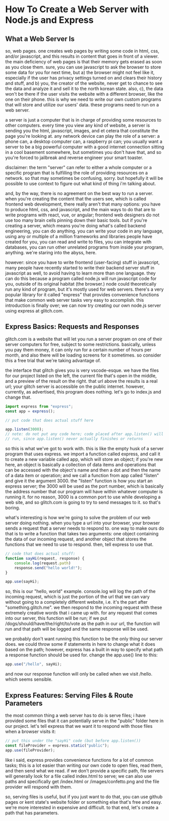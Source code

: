 # How To Create a Web Server with Node.js and Express

## What a Web Server Is

so, web pages. one creates web pages by writing some code in html, css, and/or javascript, and this results in content that goes in front of a viewer. the main deficiency of web pages is that their memory gets erased as soon as you close them. sure, you can use javascript to ask the browser to store some data for you for next time, but a) the browser might not feel like it, especially if the user has privacy settings turned on and clears their history and stuff, and b) you, the creator of the website, never get to chance to see the data and analyze it and sell it to the north korean state. also, c), the data won't be there if the user visits the website with a different browser, like the one on their phone. this is why we need to write our own custom programs that will store and utilize our users' data. these programs need to run on a web server.

a server is just a computer that is in charge of providing some resources to other computers. every time you view any kind of website, a server is sending you the html, javascript, images, and et cetera that constitute the page you're looking at. any network device can play the role of a server: a phone can, a desktop computer can, a raspberry pi can; you usually want a server to be a big powerful computer with a good internet connection sitting in a cool basement somewhere, but sometimes you don't have that, and so you're forced to jailbreak and reverse engineer your smart toaster.

disclaimer: the term "server" can refer to either a whole computer or a specific program that is fulfilling the role of providing resources on a network. so that may sometimes be confusing, sorry. but hopefully it will be possible to use context to figure out what kind of thing i'm talking about.

and, by the way, there is no agreement on the best way to run a server. when you're creating the content that the users see, which is called frontend web development, there really aren't that many options: you have to produce html, css, and javascript, and the main ways to do that are to write programs with react, vue, or angular; frontend web designers do not use too many brain cells pinning down their basic tools. but if you're creating a server, which means you're doing what's called backend engineering, you can do anything. you can write your code in any language, using any or multiple of a million frameworks and libraries people have created for you, you can read and write to files, you can integrate with databases, you can run other unrelated programs from inside your program, anything. we're staring into the abyss, here.

however: since you have to write frontend (user-facing) stuff in javascript, many people have recently started to write their backend server stuff in javascript as well, to avoid having to learn more than one language. they can do this because a program called node.js will run javascript code for you, outside of its original habitat (the browser.) node could theoretically run any kind of program, but it's mostly used for web servers. there's a very popular library for it called "express" that provides convenience functions that make common web server tasks very easy to accomplish. this introduction is finally over; we can now try creating our own node.js server using express at glitch.com.

## Express Basics: Requests and Responses

glitch.com is a website that will let you run a server program on one of their server computers for free, subject to some restrictions. basically, unless you pay them money, it can only run for a certain number of hours per month, and also there will be loading screens for it sometimes. so consider this a free trial that we're taking advantage of.

the interface that glitch gives you is very vscode-esque. we have the files for our project listed on the left, the current file that's open in the middle, and a preview of the result on the right. that url above the results is a real url; your glitch server is accessible on the public internet. however, currently, as advertised, this program does nothing. let's go to index.js and change that.

```js
import express from "express";
const app = express();

// put code that does actual stuff here

app.listen(3000);
// note: do not put any code here; code placed after app.listen() will not be
// run, since app.listen() never actually finishes or returns
```

so this is what we've got to work with. this is like the empty husk of a server program that uses express. we import a function called express, and call it to create a new variable called app, which will store an object; if you're new here, an object is basically a collection of data items and operations that can be accessed with the object's name and then a dot and then the name of a data item or operation; and we call a function from app called "listen" and give it the argument 3000. the "listen" function is how you start an express server; the 3000 will be used as the port number, which is basically the address number that our program will have within whatever computer is running it. for no reason, 3000 is a common port to use while developing a web site, and so glitch.com is going to try to send messages to it. so that's boring.

what's interesting is how we're going to solve the problem of our web server doing nothing. when you type a url into your browser, your browser sends a request that a server needs to respond to. one way to make ours do that is to write a function that takes two arguments: one object containing the data of our incoming request, and another object that stores the functions that we need to use to respond. then, tell express to use that.

```js
// code that does actual stuff:
function sayHi(request, response) {
    console.log(request.path)
    response.send("hello world!");
}

app.use(sayHi);
```

so, this is our "hello, world" example. console.log will log the path of the incoming request, which is just the portion of the url that we can vary without going to a completely different website, i.e. it's the part after "something.glitch.me". we then respond to the incoming request with these extremely creative words that i came up with. for any request that comes into our server, this function will be run; if we put /dogs/should/have/the/right/to/vote as the path in our url, the function will run and that path will be logged and the same response will be used.

we probably don't want running this function to be the only thing our server does. we could throw some if statements in here to change what it does based on the path; however, express has a built in way to specify what path a response function should be used for. change the app.use() line to this:

```js
app.use("/hello", sayHi);
```

and now our response function will only be called when we visit /hello. which seems sensible.

## Express Features: Serving Files & Route Parameters

the most common thing a web server has to do is serve files; i have provided some files that it can potentially serve in the "public" folder here in our project. let's tell express that we want it to respond with those files when a browser visits it:

```js
// put this under the "sayHi" code (but before app.listen())
const fileProvider = express.static("public");
app.use(fileProvider);
```

like i said, express provides convenience functions for a lot of common tasks; this is a lot easier than writing our own code to open files, read them, and then send what we read. if we don't provide a specific path, file servers will generally look for a file called index.html to serve; we can also use paths and specifically get /index.html or /images/confetto.png and the file provider will respond with them.

so, serving files is useful, but if you just want to do that, you can use github pages or kent state's website folder or something else that's free and easy. we're more interested in expensive and difficult. to that end, let's create a path that has parameters.
